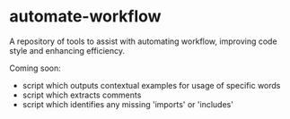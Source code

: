 # automate-workflow

A repository of tools to assist with automating workflow, improving code style and enhancing efficiency.

Coming soon:
- script which outputs contextual examples for usage of specific words
- script which extracts comments
- script which identifies any missing 'imports' or 'includes'
